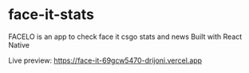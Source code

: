 # face-it-stats
FACELO is an app to check face it csgo stats and news
Built with React Native


Live preview: https://face-it-69gcw5470-drijoni.vercel.app
